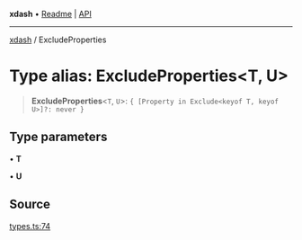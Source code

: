 **xdash** • [Readme](../README.md) \| [API](../globals.md)

***

[xdash](../README.md) / ExcludeProperties

# Type alias: ExcludeProperties\<T, U\>

> **ExcludeProperties**\<`T`, `U`\>: `{ [Property in Exclude<keyof T, keyof U>]?: never }`

## Type parameters

• **T**

• **U**

## Source

[types.ts:74](https://github.com/shtse8/xdash/blob/55c7e43/src/types.ts#L74)
